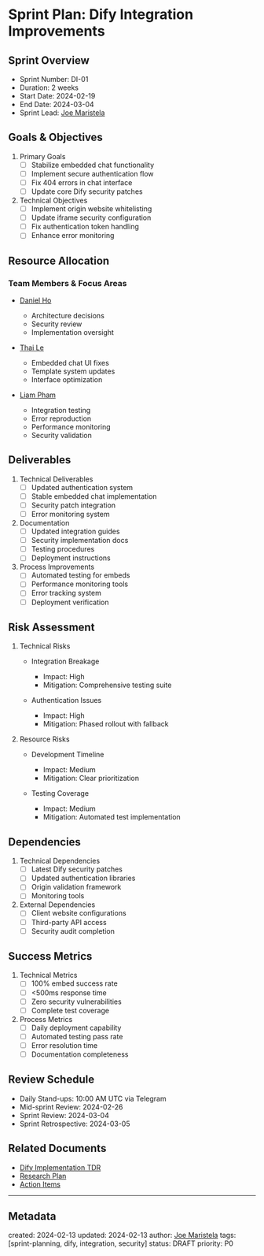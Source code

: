 # Sprint Plan: Dify Integration Improvements

## Sprint Overview
- Sprint Number: DI-01
- Duration: 2 weeks
- Start Date: 2024-02-19
- End Date: 2024-03-04
- Sprint Lead: [Joe Maristela](/NAMES_AND_TERMS/people/joe-maristela.md)

## Goals & Objectives
1. Primary Goals
   - [ ] Stabilize embedded chat functionality
   - [ ] Implement secure authentication flow
   - [ ] Fix 404 errors in chat interface
   - [ ] Update core Dify security patches

2. Technical Objectives
   - [ ] Implement origin website whitelisting
   - [ ] Update iframe security configuration
   - [ ] Fix authentication token handling
   - [ ] Enhance error monitoring

## Resource Allocation

### Team Members & Focus Areas
- [Daniel Ho](/NAMES_AND_TERMS/people/daniel-ho.md)
  - Architecture decisions
  - Security review
  - Implementation oversight

- [Thai Le](/NAMES_AND_TERMS/people/thai-le.md)
  - Embedded chat UI fixes
  - Template system updates
  - Interface optimization

- [Liam Pham](/NAMES_AND_TERMS/people/liam-pham.md)
  - Integration testing
  - Error reproduction
  - Performance monitoring
  - Security validation

## Deliverables
1. Technical Deliverables
   - [ ] Updated authentication system
   - [ ] Stable embedded chat implementation
   - [ ] Security patch integration
   - [ ] Error monitoring system

2. Documentation
   - [ ] Updated integration guides
   - [ ] Security implementation docs
   - [ ] Testing procedures
   - [ ] Deployment instructions

3. Process Improvements
   - [ ] Automated testing for embeds
   - [ ] Performance monitoring tools
   - [ ] Error tracking system
   - [ ] Deployment verification

## Risk Assessment
1. Technical Risks
   - Integration Breakage
     - Impact: High
     - Mitigation: Comprehensive testing suite
   
   - Authentication Issues
     - Impact: High
     - Mitigation: Phased rollout with fallback

2. Resource Risks
   - Development Timeline
     - Impact: Medium
     - Mitigation: Clear prioritization
   
   - Testing Coverage
     - Impact: Medium
     - Mitigation: Automated test implementation

## Dependencies
1. Technical Dependencies
   - [ ] Latest Dify security patches
   - [ ] Updated authentication libraries
   - [ ] Origin validation framework
   - [ ] Monitoring tools

2. External Dependencies
   - [ ] Client website configurations
   - [ ] Third-party API access
   - [ ] Security audit completion

## Success Metrics
1. Technical Metrics
   - [ ] 100% embed success rate
   - [ ] <500ms response time
   - [ ] Zero security vulnerabilities
   - [ ] Complete test coverage

2. Process Metrics
   - [ ] Daily deployment capability
   - [ ] Automated testing pass rate
   - [ ] Error resolution time
   - [ ] Documentation completeness

## Review Schedule
- Daily Stand-ups: 10:00 AM UTC via Telegram
- Mid-sprint Review: 2024-02-26
- Sprint Review: 2024-03-04
- Sprint Retrospective: 2024-03-05

## Related Documents
- [Dify Implementation TDR](/technical-decisions/2024-02-13-dify-implementation.md)
- [Research Plan](/research-plan.md)
- [Action Items](/action-items-tracker.md)

---
## Metadata
created: 2024-02-13
updated: 2024-02-13
author: [Joe Maristela](/NAMES_AND_TERMS/people/joe-maristela.md)
tags: [sprint-planning, dify, integration, security]
status: DRAFT
priority: P0